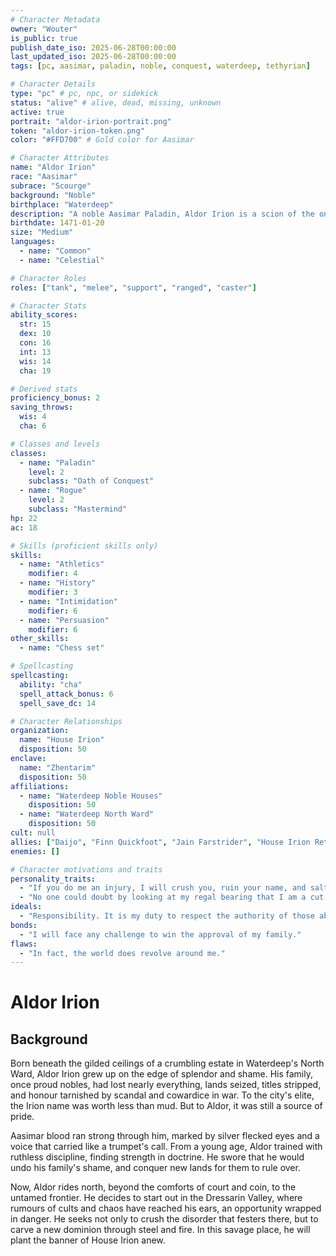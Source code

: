 ```yaml
---
# Character Metadata
owner: "Wouter"
is_public: true
publish_date_iso: 2025-06-28T00:00:00
last_updated_iso: 2025-06-28T00:00:00
tags: [pc, aasimar, paladin, noble, conquest, waterdeep, tethyrian]

# Character Details
type: "pc" # pc, npc, or sidekick
status: "alive" # alive, dead, missing, unknown
active: true
portrait: "aldor-irion-portrait.png"
token: "aldor-irion-token.png"
color: "#FFD700" # Gold color for Aasimar

# Character Attributes
name: "Aldor Irion"
race: "Aasimar"
subrace: "Scourge"
background: "Noble"
birthplace: "Waterdeep"
description: "A noble Aasimar Paladin, Aldor Irion is a scion of the once-great House Irion, now seeking to restore his family's honor through conquest and leadership. With a commanding presence and a heart of fire, he rides into the unknown to carve out a new destiny for his lineage."
birthdate: 1471-01-20
size: "Medium"
languages:
  - name: "Common"
  - name: "Celestial"

# Character Roles
roles: ["tank", "melee", "support", "ranged", "caster"]

# Character Stats
ability_scores:
  str: 15
  dex: 10
  con: 16
  int: 13
  wis: 14
  cha: 19

# Derived stats
proficiency_bonus: 2
saving_throws:
  wis: 4
  cha: 6

# Classes and levels
classes:
  - name: "Paladin"
    level: 2
    subclass: "Oath of Conquest"
  - name: "Rogue"
    level: 2
    subclass: "Mastermind"
hp: 22
ac: 18

# Skills (proficient skills only)
skills:
  - name: "Athletics"
    modifier: 4
  - name: "History"
    modifier: 3
  - name: "Intimidation"
    modifier: 6
  - name: "Persuasion"
    modifier: 6
other_skills:
  - name: "Chess set"

# Spellcasting
spellcasting:
  ability: "cha"
  spell_attack_bonus: 6
  spell_save_dc: 14

# Character Relationships
organization:
  name: "House Irion"
  disposition: 50
enclave:
  name: "Zhentarim"
  disposition: 50
affiliations:
  - name: "Waterdeep Noble Houses"
    disposition: 50
  - name: "Waterdeep North Ward"
    disposition: 50
cult: null
allies: ["Daijo", "Finn Quickfoot", "Jain Farstrider", "House Irion Retainers"]
enemies: []

# Character motivations and traits
personality_traits:
  - "If you do me an injury, I will crush you, ruin your name, and salt your fields."
  - "No one could doubt by looking at my regal bearing that I am a cut above the unwashed masses."
ideals:
  - "Responsibility. It is my duty to respect the authority of those above me, just as those below me must respect mine. (Lawful)"
bonds:
  - "I will face any challenge to win the approval of my family."
flaws:
  - "In fact, the world does revolve around me."
---
```


# Aldor Irion

## Background

Born beneath the gilded ceilings of a crumbling estate in Waterdeep's North Ward, Aldor Irion grew up on the edge of splendor and shame. His family, once proud nobles, had lost nearly everything, lands seized, titles stripped, and honour tarnished by scandal and cowardice in war. To the city's elite, the Irion name was worth less than mud. But to Aldor, it was still a source of pride.

Aasimar blood ran strong through him, marked by silver flecked eyes and a voice that carried like a trumpet's call. From a young age, Aldor trained with ruthless discipline, finding strength in doctrine. He swore that he would undo his family's shame, and conquer new lands for them to rule over.

Now, Aldor rides north, beyond the comforts of court and coin, to the untamed frontier. He decides to start out in the Dressarin Valley, where rumours of cults and chaos have reached his ears, an opportunity wrapped in danger. He seeks not only to crush the disorder that festers there, but to carve a new dominion through steel and fire. In this savage place, he will plant the banner of House Irion anew.
